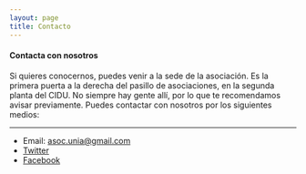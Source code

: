 ```yaml
---
layout: page
title: Contacto
---
```


#### Contacta con nosotros

Si quieres conocernos, puedes venir a la sede de la asociación. Es la primera puerta a la derecha del pasillo de asociaciones, en la segunda planta del CIDU. No siempre hay gente allí, por lo que te recomendamos avisar previamente.
Puedes contactar con nosotros por los siguientes medios:

---

* Email: asoc.unia@gmail.com
* [Twitter][1]
* [Facebook][2]

[1]: https://twitter.com/UNIA_UAL
[2]: https://www.facebook.com/uniaual/
